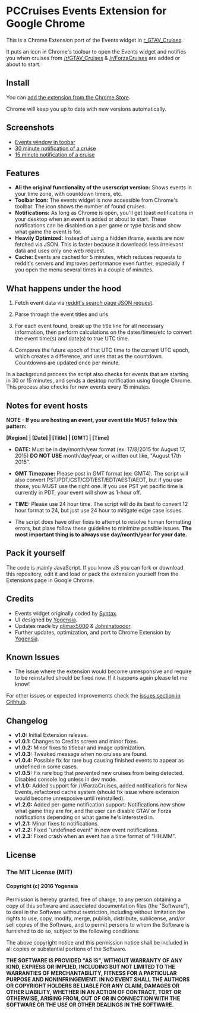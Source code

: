 # PCCruises Events Extension for Google Chrome

This is a Chrome Extension port of the Events widget in [r\_GTAV\_Cruises](https://www.reddit.com/r/Gtav_cruises).

It puts an icon in Chrome's toolbar to open the Events widget and notifies you when cruises from [/r/GTAV_Cruises](https://www.reddit.com/r/Gtav_cruises) & [/r/ForzaCruises](https://www.reddit.com/r/ForzaCruises) are added or about to start.


## Install

You can [add the extension from the Chrome Store](https://chrome.google.com/webstore/detail/rgtavcruises-extension/bnmgigkjikbelbgpflbgedefjiaolfbe).

Chrome will keep you up to date with new versions automatically.


## Screenshots

- [Events window in toobar](https://dl.dropboxusercontent.com/u/251256/ShareX/chrome_2016-06-12_21-29-48.png)
- [30 minute notification of a cruise](https://dl.dropboxusercontent.com/u/251256/ShareX/chrome_2016-06-12_21-29-15.png)
- [15 minute notification of a cruise](https://dl.dropboxusercontent.com/u/251256/ShareX/chrome_2016-06-12_21-44-18.png)


## Features

- **All the original functionality of the userscript version:** Shows events in your time zone, with countdown timers, etc.
- **Toolbar Icon:** The events widget is now accessible from Chrome's toolbar. The icon shows the number of found cruises.
- **Notifications:** As long as Chrome is open, you'll get toast notifications in your desktop when an event is added or about to start. These notifications can be disabled on a per game or type basis and show what game the event is for.
- **Heavily Optimized:** Instead of using a hidden iframe, events are now fetched via JSON. This is faster because it downloads less irrelevant data and uses only one web request.
- **Cache:** Events are cached for 5 minutes, which reduces requests to reddit's servers and improves performance even further, especially if you open the menu several times in a couple of minutes.


## What happens under the hood

1. Fetch event data via [reddit's search page JSON request](https://www.reddit.com/r/GTAV_Cruises/search.json?q=flair%3A%22events%22&restrict_sr=on&sort=new&t=all).

2. Parse through the event titles and urls.

3. For each event found, break up the title line for all necessary information, then perform calculations on the dates/times/etc to convert the event time(s) and date(s) to true UTC time.

4. Compares the future epoch of that UTC time to the current UTC epoch, which creates a difference, and uses that as the countdown. Countdowns are updated once per minute.

In a background process the script also checks for events that are starting in 30 or 15 minutes, and sends a desktop notification using Google Chrome. This process also checks for new events every 15 minutes.


## Notes for event hosts

**NOTE - If you are hosting an event, your event title MUST follow this pattern:**

**[Region] | [Date] | [Title] | [GMT] | [Time]**

* **DATE:** Must be in day/month/year format (ex: 17/8/2015 for August 17, 2015) **DO NOT USE** month/day/year, or written out like, "August 17th 2015".

* **GMT Timezone:** Please post in GMT format (ex: GMT4). The script will also convert PST/PDT/CST/CDT/EST/EDT/AEST/AEDT, but if you use those, you MUST use the right one. If you use PST yet pacific time is currently in PDT, your event will show as 1-hour off.

* **TIME:** Please use 24 hour time. The script will do its best to convert 12 hour format to 24, but just use 24 hour to mitigate edge case issues.

* The script does have other fixes to attempt to resolve human formatting errors, but plase follow these guideline to minimize possible issues. **The most important thing is to always use day/month/year for your date.**


## Pack it yourself

The code is mainly JavaScript. If you know JS you can fork or download this repository, edit it and load or pack the extension yourself from the Extensions page in Google Chrome.


## Credits

- Events widget originally coded by [Syntax](https://github.com/JustinHowe).
- UI designed by [Yogensia](https://github.com/Yogensia).
- Updates made by [qlimax5000](https://github.com/qlimax5000) & [Johninatoooor](https://www.reddit.com/user/Johninatoooor).
- Further updates, optimization, and port to Chrome Extension by [Yogensia](https://github.com/Yogensia).


## Known Issues

- The issue where the extension would become unresponsive and require to be reinstalled should be fixed now. If it happens again please let me know!

For other issues or expected improvements check the [issues section in Githhub](https://github.com/yogensia/rGTAV_Cruises_Extension/issues).


## Changelog

- **v1.0:** Initial Extension release.
- **v1.0.1:** Changes to Credits screen and minor fixes.
- **v1.0.2:** Minor fixes to titlebar and image optimization.
- **v1.0.3:** Tweaked message when no cruises are found.
- **v1.0.4:** Possible fix for rare bug causing finished events to appear as undefined in some cases.
- **v1.0.5:** Fix rare bug that prevented new cruises from being detected. Disabled console.log unless in dev mode.
- **v1.1.0:** Added support for /r/ForzaCruises, added notifications for New Events, refactored cache system (should fix issue where extension would become unresposive until reinstalled).
- **v1.2.0:** Added per-game notification support: Notifications now show what game they are for, and the user can disable GTAV or Forza notifications depending on what game he's interested in.
- **v1.2.1:** Minor fixes to notifications.
- **v1.2.2:** Fixed "undefined event" in new event notifications.
- **v1.2.3:** Fixed crash when an event has a time format of "HH.MM".


## License

### The MIT License (MIT)

#### Copyright (c) 2016 Yogensia

Permission is hereby granted, free of charge, to any person obtaining a copy
of this software and associated documentation files (the "Software"), to deal
in the Software without restriction, including without limitation the rights
to use, copy, modify, merge, publish, distribute, sublicense, and/or sell
copies of the Software, and to permit persons to whom the Software is
furnished to do so, subject to the following conditions:

The above copyright notice and this permission notice shall be included in all
copies or substantial portions of the Software.

**THE SOFTWARE IS PROVIDED "AS IS", WITHOUT WARRANTY OF ANY KIND, EXPRESS OR
IMPLIED, INCLUDING BUT NOT LIMITED TO THE WARRANTIES OF MERCHANTABILITY,
FITNESS FOR A PARTICULAR PURPOSE AND NONINFRINGEMENT. IN NO EVENT SHALL THE
AUTHORS OR COPYRIGHT HOLDERS BE LIABLE FOR ANY CLAIM, DAMAGES OR OTHER
LIABILITY, WHETHER IN AN ACTION OF CONTRACT, TORT OR OTHERWISE, ARISING FROM,
OUT OF OR IN CONNECTION WITH THE SOFTWARE OR THE USE OR OTHER DEALINGS IN THE
SOFTWARE.**